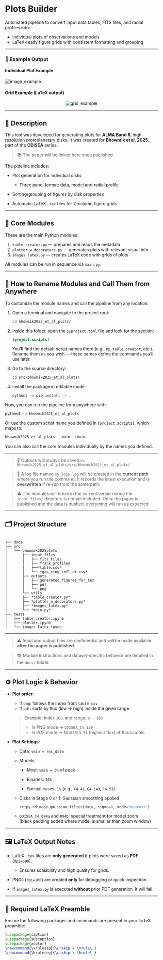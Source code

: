 # Plots Builder

Automated pipeline to convert input data tables, FITS files, and radial profiles into:

- Individual plots of observations and models  
- LaTeX-ready figure grids with consistent formatting and grouping  

---

### 📌 Example Output

#### Individual Plot Example  
![image_example](/src/bhowmik2025_et_al_plots/imagetest.png)

#### Grid Example (LaTeX output)  

<p align="center">
  <img src="/src/bhowmik2025_et_al_plots/grid_example.png" alt="grid_example">
</p>

---

## 📄 Description

This tool was developed for generating plots for **ALMA Band 8**, high-resolution protoplanetary disks. It was created for **Bhowmik et al. 2025**, part of the **ODISEA** series.

> 📚 The paper will be linked here once published.

The pipeline includes:

- Plot generation for individual disks
    - Three panel format: data, model and radial profile

- Sorting/grouping of figures by disk properties

- Automatic LaTeX `.tex` files for 2-column figure grids


---

## 🧠 Core Modules

These are the main Python modules:

1. `table_creator.py` — prepares and reads the metadata  
2. `plotter_w_decorators.py` — generates plots with relevant visual info  
3. `images_latex.py` — creates LaTeX code with grids of plots  

All modules can be run in sequence via `main.py`.

---

## 🚀 How to Rename Modules and Call Them from Anywhere

To customize the module names and call the pipeline from any location:

1. Open a terminal and navigate to the project root:
   ```bash
   cd bhowmik2025_et_al_plots/
   ```

2. Inside this folder, open the `pyproject.toml` file and look for the section:
   ```toml
   [project.scripts]
   ```
   You’ll find the default script names there (e.g., `np_table_creator`, etc.).  
   Rename them as you wish — these names define the commands you’ll use later.

3. Go to the source directory:
   ```bash
   cd src/bhowmik2025_et_al_plots/
   ```

4. Install the package in editable mode:
   ```bash
   python3 -m pip install -e .
   ```

Now, you can run the pipeline from anywhere with:
```bash
python3 -m bhowmik2025_et_al_plots
```

Or use the custom script name you defined in `[project.scripts]`, which maps to:
```bash
bhowmik2025_et_al_plots.__main__:main
```

You can also call the core modules individually by the names you defined.

---

> 📄 Outputs will always be saved in:  
> `bhowmik2025_et_al_plots/src/bhowmik2025_et_al_plots/`

> 📝 A log file named `my_logs.log` will be created in the **current path** where you run the command. It records the latest execution and is **overwritten** if re-run from the same path.

> ⚠️ The modules will break in the current version since the `input_files/` directory is not yet included. Once the paper is published and the data is pushed, everything will run as expected.

---

## 🗂️ Project Structure

```text
.
├── docs
├── src
│   └── bhowmik2025plots
│       ├── input_files
│       │   ├── fits_files
│       │   ├── frank_profiles
|       |   ├──*table.csv*
|       |   └── *gap_ring_infl_pt.csv*
│       ├── outputs
│       │   ├── generated_figures_for_tex
│       │   ├── pdf
│       │   └── png
│       └── utils
│       ├── *table_creator.py*
│       ├── *plotter_w_decorators.py*
│       ├── *images_latex.py*
│       └── *main.py*
├── tests
│   ├── table_creator.ipynb
│   ├── plotter.ipynb
│   └── images_latex.ipynb
```

---

> ⚠️ Input and output files are confidential and will be made available **after the paper is published**.


> 📚 Module instructions and dataset-specific behavior are detailed in the `docs/` folder.

---

## ⚙️ Plot Logic & Behavior

- **Plot order**:
  - If `png`: follows the index from `table.csv` 
  - If `pdf`: sorts by flux (low → high) inside the given range

  > Example: Index `100`, and range: `0 - 100`  
  > - In PNG mode → `ODISEA_C4_130`  
  > - In PDF mode → `RA162813.74` (highest flux) of this sample

- **Plot Settings**:
  - Data: `vmin = rms_data`

  - Models:

    - Most: `vmin = 5%` of peak

    - Binaries: `10%`

    - Special cases: `1%` (e.g., `C4_41`, `C4_143`, `C4_51`)

  - Disks in Stage 0 or 1: Gaussian smoothing applied
  
    ```python
    scipy.ndimage.gaussian_filter(data, sigma=0, mode="nearest")
    ```

  - `ODISEA_C4_094a` and `094b`: special treatment for model zoom  
    (black padding added where model is smaller than zoom window)

---

## 🖼️ LaTeX Output Notes

- LaTeX `.tex` files are **only generated** if plots were saved as **PDF** (`dpi=600`).

  - Ensures scalability and high quality for grids.

- PNGs (`dpi=100`) are created **only** for debugging or quick inspection.

- If `images_latex.py` is executed **without** prior PDF generation, it will fail.

---

## 🧾 Required LaTeX Preamble

Ensure the following packages and commands are present in your LaTeX preamble:

```latex
\usepackage{caption}
\usepackage{subcaption}
\usepackage{xcolor}
\newcommand{\vrulesep}{\unskip \ \vrule\ }
\newcommand{\hrulesep}{\unskip \ \hrule\ }
